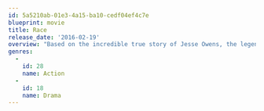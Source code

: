 ```yaml
---
id: 5a5210ab-01e3-4a15-ba10-cedf04ef4c7e
blueprint: movie
title: Race
release_date: '2016-02-19'
overview: "Based on the incredible true story of Jesse Owens, the legendary athletic superstar whose quest to become the greatest track and field athlete in history thrusts him onto the world stage of the 1936 Olympics, where he faces off against Adolf Hitler's vision of Aryan supremacy. Starring Stephan James, Jason Sudeikis, Jeremy Irons, Carice Van Houten and William Hurt - Race is an enthralling film about courage, determination, tolerance, and friendship, and an inspiring drama about one man's fight to become an Olympic legend."
genres:
  -
    id: 28
    name: Action
  -
    id: 18
    name: Drama
---
```

